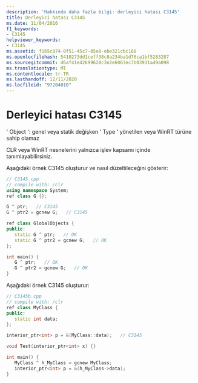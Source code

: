 ```yaml
---
description: 'Hakkında daha fazla bilgi: derleyici hatası C3145'
title: Derleyici hatası C3145
ms.date: 11/04/2016
f1_keywords:
- C3145
helpviewer_keywords:
- C3145
ms.assetid: f165c874-0f51-45c7-85e8-ebe321cbc168
ms.openlocfilehash: 5410273dd1ceff38c8a234ba1d76ca1bf5283287
ms.sourcegitcommit: d6af41e42699628c3e2e6063ec7b03931a49a098
ms.translationtype: MT
ms.contentlocale: tr-TR
ms.lasthandoff: 12/11/2020
ms.locfileid: "97204010"
---
```

# <a name="compiler-error-c3145"></a>Derleyici hatası C3145

' Object ': genel veya statik değişken ' Type ' yönetilen veya WinRT türüne sahip olamaz

CLR veya WinRT nesnelerini yalnızca işlev kapsamı içinde tanımlayabilirsiniz.

Aşağıdaki örnek C3145 oluşturur ve nasıl düzeltileceğini gösterir:

```cpp
// C3145.cpp
// compile with: /clr
using namespace System;
ref class G {};

G ^ ptr;   // C3145
G ^ ptr2 = gcnew G;   // C3145

ref class GlobalObjects {
public:
   static G ^ ptr;   // OK
   static G ^ ptr2 = gcnew G;   // OK
};

int main() {
   G ^ ptr;   // OK
   G ^ ptr2 = gcnew G;   // OK
}
```

Aşağıdaki örnek C3145 oluşturur:

```cpp
// C3145b.cpp
// compile with: /clr
ref class MyClass {
public:
   static int data;
};

interior_ptr<int> p = &(MyClass::data);   // C3145

void Test(interior_ptr<int> x) {}

int main() {
   MyClass ^ h_MyClass = gcnew MyClass;
   interior_ptr<int> p = &(h_MyClass->data);
}
```
